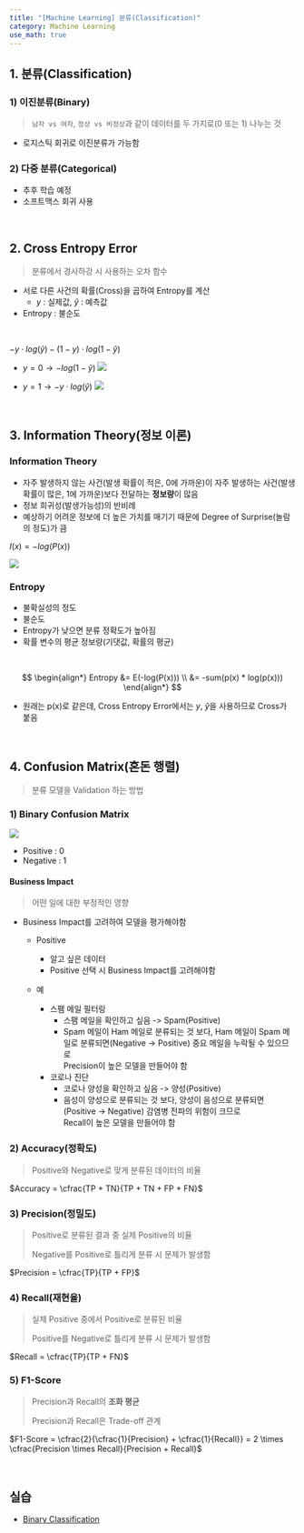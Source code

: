 ```yaml
---
title: "[Machine Learning] 분류(Classification)"
category: Machine Learning
use_math: true
---
```


## 1. 분류(Classification)

### 1) 이진분류(Binary)
> `남자 vs 여자`, `정상 vs 비정상`과 같이 데이터를 두 가지로(0 또는 1) 나누는 것
- 로지스틱 회귀로 이진분류가 가능함

### 2) 다중 분류(Categorical)
- 추후 학습 예정
- 소프트맥스 회귀 사용

<br>

## 2. Cross Entropy Error
> 분류에서 경사하강 시 사용하는 오차 함수

- 서로 다른 사건의 확률(Cross)을 곱하여 Entropy를 계산
  - $y$ : 실제값, $\hat{y}$ : 예측값
- Entropy : 불순도

<br> 

$-y \cdot log( \hat{y}) - (1-y) \cdot log(1- \hat{y})$

- $y=0 \rightarrow -log(1- \hat{y})$
![](/assets/images/posts/ml/cee_y_0.png)

- $y=1 \rightarrow -y \cdot log( \hat{y})$
![](/assets/images/posts/ml/cee_y_1.png)
  
<br>

## 3. Information Theory(정보 이론)

### Information Theory
- 자주 발생하지 않는 사건(발생 확률이 적은, 0에 가까운)이 자주 발생하는 사건(발생 확률이 많은, 1에 가까운)보다 전달하는 **정보량**이 많음
- 정보 희귀성(발생가능성)의 반비례
- 예상하기 어려운 정보에 더 높은 가치를 매기기 때문에 Degree of Surprise(놀람의 정도)가 큼


$I(x)=-log(P(x))$

![](/assets/images/posts/ml/information.png)

### Entropy
- 불확실성의 정도
- 불순도
- Entropy가 낮으면 분류 정확도가 높아짐
- 확률 변수의 평균 정보량(기댓값, 확률의 평균)

<br>

$$
\begin{align*} Entropy &= E(-log(P(x))) \\ &= -sum(p(x) * log(p(x))) \end{align*}
$$
- 원래는 p(x)로 같은데, Cross Entropy Error에서는 $y$, $\hat{y}$을 사용하므로 Cross가 붙음

<br>

## 4. Confusion Matrix(혼돈 행렬)
> 분류 모델을 Validation 하는 방법

### 1) Binary Confusion Matrix

![](/assets/images/posts/ml/confusion_matrix.png)

- Positive : 0
- Negative : 1

#### Business Impact
> 어떤 일에 대한 부정적인 영향

- Business Impact를 고려하여 모델을 평가해야함
  - Positive
    - 알고 싶은 데이터
    - Positive 선택 시 Business Impact를 고려해야함
    
  - 예  
    - 스팸 메일 필터링
      - 스팸 메일을 확인하고 싶음 -> Spam(Positive)
      - Spam 메일이 Ham 메일로 분류되는 것 보다, Ham 메일이 Spam 메일로 분류되면(Negative -> Positive) 중요 메일을 누락될 수 있으므로<br> Precision이 높은 모델을 만들어야 함
    - 코로나 진단
      - 코로나 양성을 확인하고 싶음 -> 양성(Positive)
      - 음성이 양성으로 분류되는 것 보다, 양성이 음성으로 분류되면(Positive -> Negative) 감염병 전파의 위험이 크므로<br> Recall이 높은 모델을 만들어야 함

### 2) Accuracy(정확도)
> Positive와 Negative로 맞게 분류된 데이터의 비율

$Accuracy = \cfrac{TP + TN}{TP + TN + FP + FN}$

### 3) Precision(정밀도)
> Positive로 분류된 결과 중 실제 Positive의 비율
>
> Negative를 Positive로 틀리게 분류 시 문제가 발생함

$Precision = \cfrac{TP}{TP + FP}$

### 4) Recall(재현율)
> 실제 Positive 중에서 Positive로 분류된 비율
>
> Positive를 Negative로 틀리게 분류 시 문제가 발생함

$Recall = \cfrac{TP}{TP + FN}$

### 5) F1-Score
> Precision과 Recall의 **조화 평균**
>
> Precision과 Recall은 Trade-off 관계

$F1-Score = \cfrac{2}{\cfrac{1}{Precision} + \cfrac{1}{Recall}} = 2 \times \cfrac{Precision \times Recall}{Precision + Recall}$

<br>

## 실습
- <a href="https://colab.research.google.com/drive/1d93D4DQzLUiWjeFKhzyiyJwCTTUfXUZF?usp=sharing">Binary Classification</a>